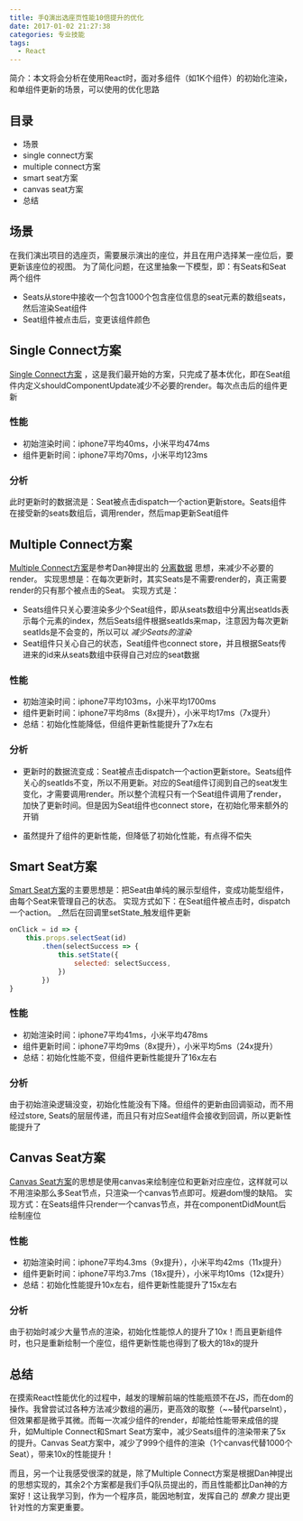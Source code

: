 ```yaml
---
title: 手Q演出选座页性能10倍提升的优化
date: 2017-01-02 21:27:38
categories: 专业技能
tags:
  - React
---
```


简介：本文将会分析在使用React时，面对多组件（如1K个组件）的初始化渲染，和单组件更新的场景，可以使用的优化思路

<!-- more -->
## 目录
* 场景
* single connect方案
* multiple connect方案
* smart seat方案
* canvas seat方案
* 总结

## 场景
在我们演出项目的选座页，需要展示演出的座位，并且在用户选择某一座位后，要更新该座位的视图。
为了简化问题，在这里抽象一下模型，即：有Seats和Seat两个组件
* Seats从store中接收一个包含1000个包含座位信息的seat元素的数组seats，然后渲染Seat组件
* Seat组件被点击后，变更该组件颜色

## Single Connect方案
[Single Connect方案](https://joezheng2015.github.io/learningReact/#/canvasproject/singleconnect) ，这是我们最开始的方案，只完成了基本优化，即在Seat组件内定义shouldComponentUpdate减少不必要的render。每次点击后的组件更新

### 性能
* 初始渲染时间：iphone7平均40ms，小米平均474ms
* 组件更新时间：iphone7平均70ms，小米平均123ms

### 分析
此时更新时的数据流是：Seat被点击dispatch一个action更新store。Seats组件在接受新的seats数组后，调用render，然后map更新Seat组件

## Multiple Connect方案
[Multiple Connect方案](https://joezheng2015.github.io/learningReact/#/canvasproject/multipleconnect)是参考Dan神提出的 [分离数据](https://github.com/mweststrate/redux-todomvc/pull/1) 思想，来减少不必要的render。
实现思想是：在每次更新时，其实Seats是不需要render的，真正需要render的只有那个被点击的Seat。
实现方式是：
* Seats组件只关心要渲染多少个Seat组件，即从seats数组中分离出seatIds表示每个元素的index，然后Seats组件根据seatIds来map，注意因为每次更新seatIds是不会变的，所以可以 _减少Seats的渲染_
* Seat组件只关心自己的状态，Seat组件也connect store，并且根据Seats传进来的id来从seats数组中获得自己对应的seat数据

### 性能
* 初始渲染时间：iphone7平均103ms，小米平均1700ms
* 组件更新时间：iphone7平均8ms（8x提升），小米平均17ms（7x提升）
* 总结：初始化性能降低，但组件更新性能提升了7x左右

### 分析
* 更新时的数据流变成：Seat被点击dispatch一个action更新store。Seats组件关心的seatIds不变，所以不用更新。对应的Seat组件订阅到自己的seat发生变化，才需要调用render。所以整个流程只有一个Seat组件调用了render，加快了更新时间。但是因为Seat组件也connect store，在初始化带来额外的开销

* 虽然提升了组件的更新性能，但降低了初始化性能，有点得不偿失

## Smart Seat方案
[Smart Seat方案](https://joezheng2015.github.io/learningReact/#/canvasproject/smartseat)的主要思想是：把Seat由单纯的展示型组件，变成功能型组件，由每个Seat来管理自己的状态。
实现方式如下：在Seat组件被点击时，dispatch一个action。 _然后在回调里setState_触发组件更新
```javascript
onClick = id => {
    this.props.selectSeat(id)
        .then(selectSuccess => {
            this.setState({
                selected: selectSuccess,
            })
        })
}
```

### 性能
* 初始渲染时间：iphone7平均41ms，小米平均478ms
* 组件更新时间：iphone7平均9ms（8x提升），小米平均5ms（24x提升）
* 总结：初始化性能不变，但组件更新性能提升了16x左右

### 分析
由于初始渲染逻辑没变，初始化性能没有下降。但组件的更新由回调驱动，而不用经过store, Seats的层层传递，而且只有对应Seat组件会接收到回调，所以更新性能提升了

## Canvas Seat方案
[Canvas Seat方案](https://joezheng2015.github.io/learningReact/#/canvasproject/canvasseat)的思想是使用canvas来绘制座位和更新对应座位，这样就可以不用渲染那么多Seat节点，只渲染一个canvas节点即可。规避dom慢的缺陷。
实现方式：在Seats组件只render一个canvas节点，并在componentDidMount后绘制座位

### 性能
* 初始渲染时间：iphone7平均4.3ms（9x提升），小米平均42ms（11x提升）
* 组件更新时间：iphone7平均3.7ms（18x提升），小米平均10ms（12x提升）
* 总结：初始化性能提升10x左右，组件更新性能提升了15x左右

### 分析
由于初始时减少大量节点的渲染，初始化性能惊人的提升了10x！而且更新组件时，也只是重新绘制一个座位，组件更新性能也得到了极大的18x的提升

## 总结
在摸索React性能优化的过程中，越发的理解前端的性能瓶颈不在JS，而在dom的操作。我曾尝试过各种方法减少数组的遍历，更高效的取整（~~替代parseInt），但效果都是微乎其微。而每一次减少组件的render，却能给性能带来成倍的提升，如Multiple Connect和Smart Seat方案中，减少Seats组件的渲染带来了5x的提升。Canvas Seat方案中，减少了999个组件的渲染（1个canvas代替1000个Seat），带来10x的性能提升！

而且，另一个让我感受很深的就是，除了Multiple Connect方案是根据Dan神提出的思想实现的，其余2个方案都是我们手Q队员提出的，而且性能都比Dan神的方案好！这让我学习到，作为一个程序员，能因地制宜，发挥自己的 _想象力_ 提出更针对性的方案更重要。

